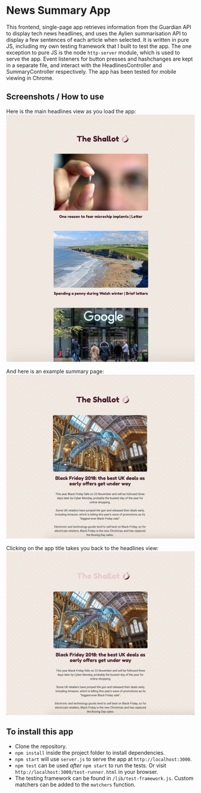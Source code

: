 News Summary App
================

This frontend, single-page app retrieves information from the Guardian API to display tech news headlines, and uses the Aylien summarisation API to display a few sentences of each article when selected. It is written in pure JS, including my own testing framework that I built to test the app. The one exception to pure JS is the node `http-server` module, which is used to serve the app. Event listeners for button presses and hashchanges are kept in a separate file, and interact with the HeadlinesController and SummaryController respectively. The app has been tested for mobile viewing in Chrome.

## Screenshots / How to use
Here is the main headlines view as you load the app:
![image](./images/headlines.png)

And here is an example summary page:
![image](./images/summary.png)

Clicking on the app title takes you back to the headlines view:
![image](./images/return-home.png)

## To install this app
- Clone the repository.
- `npm install` inside the project folder to install dependencies.
- `npm start` will use `server.js` to serve the app at `http://localhost:3000`.
- `npm test` can be used *after* `npm start` to run the tests. Or visit `http://localhost:3000/test-runner.html` in your browser.
- The testing framework can be found in `/lib/test-framework.js`. Custom matchers can be added to the `matchers` function.

